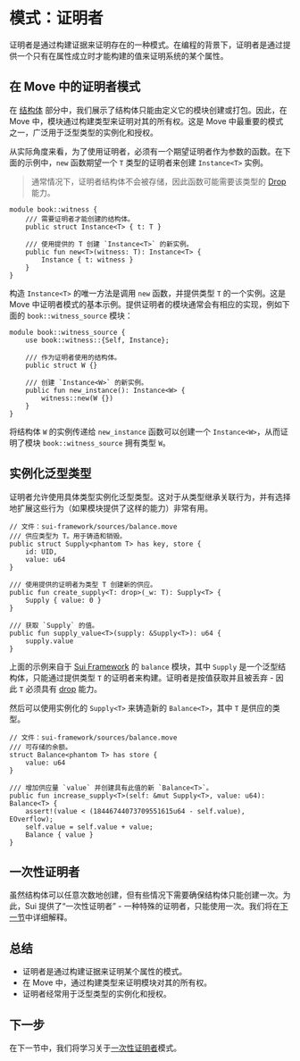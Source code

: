 # 模式：证明者

证明者是通过构建证据来证明存在的一种模式。在编程的背景下，证明者是通过提供一个只有在属性成立时才能构建的值来证明系统的某个属性。

## 在 Move 中的证明者模式

在 [结构体](./../move-basics/struct.md) 部分中，我们展示了结构体只能由定义它的模块创建或打包。因此，在 Move 中，模块通过构建类型来证明对其的所有权。这是 Move 中最重要的模式之一，广泛用于泛型类型的实例化和授权。

从实际角度来看，为了使用证明者，必须有一个期望证明者作为参数的函数。在下面的示例中，`new` 函数期望一个 `T` 类型的证明者来创建 `Instance<T>` 实例。

> 通常情况下，证明者结构体不会被存储，因此函数可能需要该类型的 [Drop](./../move-basics/drop-ability.md) 能力。

```move
module book::witness {
    /// 需要证明者才能创建的结构体。
    public struct Instance<T> { t: T }

    /// 使用提供的 T 创建 `Instance<T>` 的新实例。
    public fun new<T>(witness: T): Instance<T> {
        Instance { t: witness }
    }
}
```

构造 `Instance<T>` 的唯一方法是调用 `new` 函数，并提供类型 `T` 的一个实例。这是 Move 中证明者模式的基本示例。提供证明者的模块通常会有相应的实现，例如下面的 `book::witness_source` 模块：

```move
module book::witness_source {
    use book::witness::{Self, Instance};

    /// 作为证明者使用的结构体。
    public struct W {}

    /// 创建 `Instance<W>` 的新实例。
    public fun new_instance(): Instance<W> {
        witness::new(W {})
    }
}
```

将结构体 `W` 的实例传递给 `new_instance` 函数可以创建一个 `Instance<W>`，从而证明了模块 `book::witness_source` 拥有类型 `W`。

## 实例化泛型类型

证明者允许使用具体类型实例化泛型类型。这对于从类型继承关联行为，并有选择地扩展这些行为（如果模块提供了这样的能力）非常有用。

```move
// 文件：sui-framework/sources/balance.move
/// 供应类型为 T。用于铸造和销毁。
public struct Supply<phantom T> has key, store {
    id: UID,
    value: u64
}

/// 使用提供的证明者为类型 T 创建新的供应。
public fun create_supply<T: drop>(_w: T): Supply<T> {
    Supply { value: 0 }
}

/// 获取 `Supply` 的值。
public fun supply_value<T>(supply: &Supply<T>): u64 {
    supply.value
}
```

上面的示例来自于 [Sui Framework](./sui-framework.md) 的 `balance` 模块，其中 `Supply` 是一个泛型结构体，只能通过提供类型 `T` 的证明者来构建。证明者是按值获取并且被丢弃 - 因此 `T` 必须具有 [drop](./../move-basics/drop-ability.md) 能力。

然后可以使用实例化的 `Supply<T>` 来铸造新的 `Balance<T>`，其中 `T` 是供应的类型。

```move
// 文件：sui-framework/sources/balance.move
/// 可存储的余额。
struct Balance<phantom T> has store {
    value: u64
}

/// 增加供应量 `value` 并创建具有此值的新 `Balance<T>`。
public fun increase_supply<T>(self: &mut Supply<T>, value: u64): Balance<T> {
    assert!(value < (18446744073709551615u64 - self.value), EOverflow);
    self.value = self.value + value;
    Balance { value }
}
```

## 一次性证明者

虽然结构体可以任意次数地创建，但有些情况下需要确保结构体只能创建一次。为此，Sui 提供了“一次性证明者” - 一种特殊的证明者，只能使用一次。我们将在[下一节](./one-time-witness.md)中详细解释。

## 总结

- 证明者是通过构建证据来证明某个属性的模式。
- 在 Move 中，通过构建类型来证明模块对其的所有权。
- 证明者经常用于泛型类型的实例化和授权。

## 下一步

在下一节中，我们将学习关于[一次性证明者](./one-time-witness.md)模式。